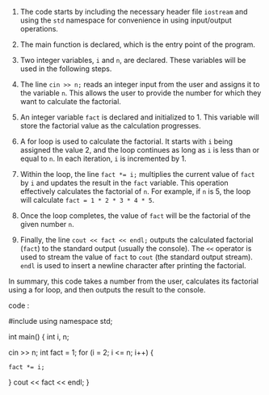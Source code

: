 

1. The code starts by including the necessary header file `iostream` and using the `std` namespace for convenience in using input/output operations.

2. The main function is declared, which is the entry point of the program.

3. Two integer variables, `i` and `n`, are declared. These variables will be used in the following steps.

4. The line `cin >> n;` reads an integer input from the user and assigns it to the variable `n`. This allows the user to provide the number for which they want to calculate the factorial.

5. An integer variable `fact` is declared and initialized to 1. This variable will store the factorial value as the calculation progresses.

6. A for loop is used to calculate the factorial. It starts with `i` being assigned the value 2, and the loop continues as long as `i` is less than or equal to `n`. In each iteration, `i` is incremented by 1.

7. Within the loop, the line `fact *= i;` multiplies the current value of `fact` by `i` and updates the result in the `fact` variable. This operation effectively calculates the factorial of `n`. For example, if `n` is 5, the loop will calculate `fact = 1 * 2 * 3 * 4 * 5`.

8. Once the loop completes, the value of `fact` will be the factorial of the given number `n`.

9. Finally, the line `cout << fact << endl;` outputs the calculated factorial (`fact`) to the standard output (usually the console). The `<<` operator is used to stream the value of `fact` to `cout` (the standard output stream). `endl` is used to insert a newline character after printing the factorial.

In summary, this code takes a number from the user, calculates its factorial using a for loop, and then outputs the result to the console.

code : 

#include <iostream>
using namespace std;

int main() {
  int i, n;

  cin >> n;
  int fact = 1;
  for (i = 2; i <= n; i++) {

    fact *= i;
  }
  cout << fact << endl;
}